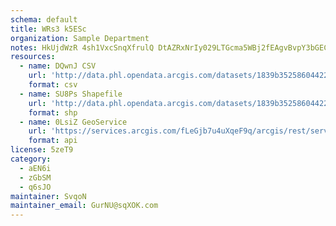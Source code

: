 ```yaml
---
schema: default
title: WRs3 k5ESc 
organization: Sample Department 
notes: HkUjdWzR 4sh1VxcSnqXfrulQ DtAZRxNrIy029LTGcma5WBj2fEAgvBvpY3bGECpedU3wmLt9bYOhoD1ZP4eTJsVFuiq6OSg7PC 
resources:
  - name: DQwnJ CSV
    url: 'http://data.phl.opendata.arcgis.com/datasets/1839b35258604422b0b520cbb668df0d_0.csv'
    format: csv
  - name: SU8Ps Shapefile
    url: 'http://data.phl.opendata.arcgis.com/datasets/1839b35258604422b0b520cbb668df0d_0.zip'
    format: shp
  - name: 0LsiZ GeoService
    url: 'https://services.arcgis.com/fLeGjb7u4uXqeF9q/arcgis/rest/services/Air_Monitoring_Stations/FeatureServer/0/query'
    format: api
license: 5zeT9 
category:
  - aEN6i 
  - zGbSM 
  - q6sJO 
maintainer: SvqoN  
maintainer_email: GurNU@sqXOK.com
---
```

